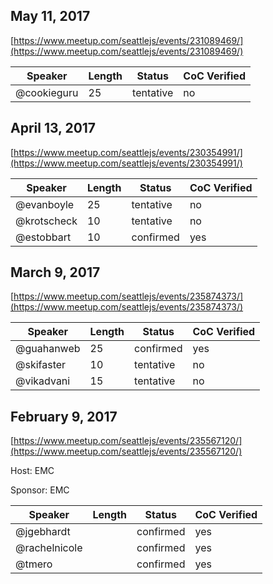 ## May 11, 2017
[https://www.meetup.com/seattlejs/events/231089469/](https://www.meetup.com/seattlejs/events/231089469/)

Speaker | Length | Status | CoC Verified
--- | --- | --- | ---
@cookieguru | 25 | tentative | no

## April 13, 2017
[https://www.meetup.com/seattlejs/events/230354991/](https://www.meetup.com/seattlejs/events/230354991/)

Speaker | Length | Status | CoC Verified
--- | --- | --- | ---
@evanboyle | 25 | tentative | no
@krotscheck | 10 | tentative | no
@estobbart | 10 | confirmed | yes

## March 9, 2017
[https://www.meetup.com/seattlejs/events/235874373/](https://www.meetup.com/seattlejs/events/235874373/)

Speaker | Length | Status | CoC Verified
--- | --- | --- | ---
@guahanweb | 25 | confirmed | yes
@skifaster | 10 | tentative | no
@vikadvani | 15 | tentative | no

## February 9, 2017
[https://www.meetup.com/seattlejs/events/235567120/](https://www.meetup.com/seattlejs/events/235567120/)

Host: EMC

Sponsor: EMC

Speaker | Length | Status | CoC Verified
--- | --- | --- | ---
@jgebhardt | | confirmed | yes
@rachelnicole | | confirmed | yes
@tmero | | confirmed | yes